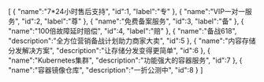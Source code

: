 [
	{
		"name":"7*24小时售后支持",
		"id":1,
		"label":"专"
	},
	{
		"name":"VIP一对一服务",
		"id":2,
		"label":"尊"
	},
	{
		"name":"免费备案服务",
		"id":3,
		"label":"备"
	},
	{
		"name":"100倍故障延时赔偿",
		"id":4,
		"label":"赔"
	},
	{
		"name":"备战618",
		"description":"全方位营销备战计划助力商家大卖",
		"id":5
	},
	{
		"name":"内容存储分发解决方案",
		"description":"让存储分发变得更简单",
		"id":6
	},
	{
		"name":"Kubernetes集群",
		"description":"功能强大的容器服务",
		"id":7
	},
	{
		"name":"容器镜像仓库",
		"description":"一折公测中",
		"id":8
	}
]